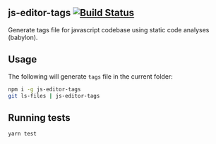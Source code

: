 js-editor-tags [![Build Status](https://travis-ci.org/artemave/js-editor-tags.svg?branch=master)](https://travis-ci.org/artemave/js-editor-tags)
-------

Generate tags file for javascript codebase using static code analyses (babylon).

## Usage

The following will generate `tags` file in the current folder:

```bash
npm i -g js-editor-tags
git ls-files | js-editor-tags
```

## Running tests

```bash
yarn test
```
